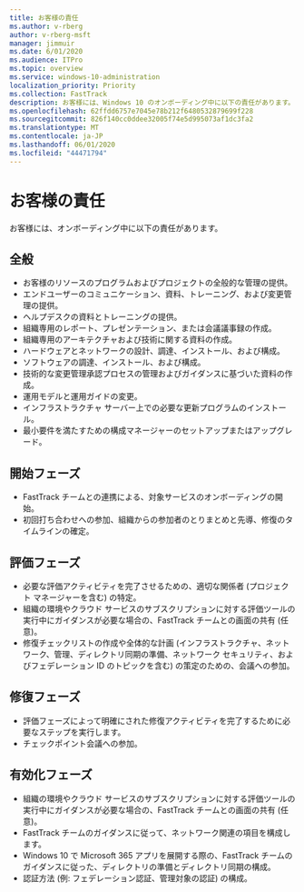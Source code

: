 ```yaml
---
title: お客様の責任
ms.author: v-rberg
author: v-rberg-msft
manager: jimmuir
ms.date: 6/01/2020
ms.audience: ITPro
ms.topic: overview
ms.service: windows-10-administration
localization_priority: Priority
ms.collection: FastTrack
description: お客様には、Windows 10 のオンボーディング中に以下の責任があります。
ms.openlocfilehash: 62ffdd6757e7045e78b212f6480532879699f228
ms.sourcegitcommit: 826f140cc0ddee32005f74e5d995073af1dc3fa2
ms.translationtype: MT
ms.contentlocale: ja-JP
ms.lasthandoff: 06/01/2020
ms.locfileid: "44471794"
---
```

# <a name="your-responsibilities"></a>お客様の責任

お客様には、オンボーディング中に以下の責任があります。

## <a name="general"></a>全般

- お客様のリソースのプログラムおよびプロジェクトの全般的な管理の提供。
- エンドユーザーのコミュニケーション、資料、トレーニング、および変更管理の提供。
- ヘルプデスクの資料とトレーニングの提供。
- 組織専用のレポート、プレゼンテーション、または会議議事録の作成。
- 組織専用のアーキテクチャおよび技術に関する資料の作成。
- ハードウェアとネットワークの設計、調達、インストール、および構成。
- ソフトウェアの調達、インストール、および構成。
- 技術的な変更管理承認プロセスの管理およびガイダンスに基づいた資料の作成。
- 運用モデルと運用ガイドの変更。
- インフラストラクチャ サーバー上での必要な更新プログラムのインストール。
- 最小要件を満たすための構成マネージャーのセットアップまたはアップグレード。

## <a name="initiate-phase"></a>開始フェーズ

- FastTrack チームとの連携による、対象サービスのオンボーディングの開始。
- 初回打ち合わせへの参加、組織からの参加者のとりまとめと先導、修復のタイムラインの確定。

## <a name="assess-phase"></a>評価フェーズ

- 必要な評価アクティビティを完了させるための、適切な関係者 (プロジェクト マネージャーを含む) の特定。
- 組織の環境やクラウド サービスのサブスクリプションに対する評価ツールの実行中にガイダンスが必要な場合の、FastTrack チームとの画面の共有 (任意)。
- 修復チェックリストの作成や全体的な計画 (インフラストラクチャ、ネットワーク、管理、ディレクトリ同期の準備、ネットワーク セキュリティ、およびフェデレーション ID のトピックを含む) の策定のための、会議への参加。

## <a name="remediate-phase"></a>修復フェーズ

- 評価フェーズによって明確にされた修復アクティビティを完了するために必要なステップを実行します。
- チェックポイント会議への参加。

## <a name="enable-phase"></a>有効化フェーズ

- 組織の環境やクラウド サービスのサブスクリプションに対する評価ツールの実行中にガイダンスが必要な場合の、FastTrack チームとの画面の共有 (任意)。
- FastTrack チームのガイダンスに従って、ネットワーク関連の項目を構成します。
- Windows 10 で Microsoft 365 アプリを展開する際の、FastTrack チームのガイダンスに従った、ディレクトリの準備とディレクトリ同期の構成。
- 認証方法 (例: フェデレーション認証、管理対象の認証) の構成。

